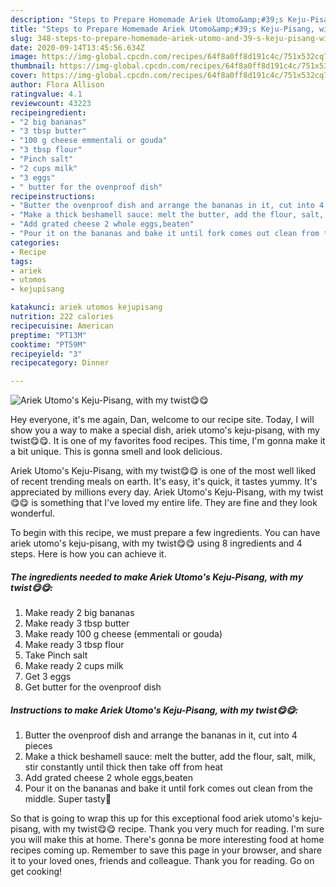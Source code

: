 ```yaml
---
description: "Steps to Prepare Homemade Ariek Utomo&amp;#39;s Keju-Pisang, with my twist😋😋"
title: "Steps to Prepare Homemade Ariek Utomo&amp;#39;s Keju-Pisang, with my twist😋😋"
slug: 348-steps-to-prepare-homemade-ariek-utomo-and-39-s-keju-pisang-with-my-twist
date: 2020-09-14T13:45:56.634Z
image: https://img-global.cpcdn.com/recipes/64f8a0ff8d191c4c/751x532cq70/ariek-utomos-keju-pisang-with-my-twist😋😋-recipe-main-photo.jpg
thumbnail: https://img-global.cpcdn.com/recipes/64f8a0ff8d191c4c/751x532cq70/ariek-utomos-keju-pisang-with-my-twist😋😋-recipe-main-photo.jpg
cover: https://img-global.cpcdn.com/recipes/64f8a0ff8d191c4c/751x532cq70/ariek-utomos-keju-pisang-with-my-twist😋😋-recipe-main-photo.jpg
author: Flora Allison
ratingvalue: 4.1
reviewcount: 43223
recipeingredient:
- "2 big bananas"
- "3 tbsp butter"
- "100 g cheese emmentali or gouda"
- "3 tbsp flour"
- "Pinch salt"
- "2 cups milk"
- "3 eggs"
- " butter for the ovenproof dish"
recipeinstructions:
- "Butter the ovenproof dish and arrange the bananas in it, cut into 4 pieces"
- "Make a thick beshamell sauce: melt the butter, add the flour, salt, milk, stir constantly until thick then take off from heat"
- "Add grated cheese 2 whole eggs,beaten"
- "Pour it on the bananas and bake it until fork comes out clean from the middle. Super tasty🤩"
categories:
- Recipe
tags:
- ariek
- utomos
- kejupisang

katakunci: ariek utomos kejupisang 
nutrition: 222 calories
recipecuisine: American
preptime: "PT13M"
cooktime: "PT59M"
recipeyield: "3"
recipecategory: Dinner

---
```



![Ariek Utomo&#39;s Keju-Pisang, with my twist😋😋](https://img-global.cpcdn.com/recipes/64f8a0ff8d191c4c/751x532cq70/ariek-utomos-keju-pisang-with-my-twist😋😋-recipe-main-photo.jpg)

Hey everyone, it's me again, Dan, welcome to our recipe site. Today, I will show you a way to make a special dish, ariek utomo&#39;s keju-pisang, with my twist😋😋. It is one of my favorites food recipes. This time, I'm gonna make it a bit unique. This is gonna smell and look delicious.

Ariek Utomo&#39;s Keju-Pisang, with my twist😋😋 is one of the most well liked of recent trending meals on earth. It's easy, it's quick, it tastes yummy. It's appreciated by millions every day. Ariek Utomo&#39;s Keju-Pisang, with my twist😋😋 is something that I've loved my entire life. They are fine and they look wonderful.




To begin with this recipe, we must prepare a few ingredients. You can have ariek utomo&#39;s keju-pisang, with my twist😋😋 using 8 ingredients and 4 steps. Here is how you can achieve it.

<!--inarticleads1-->

##### The ingredients needed to make Ariek Utomo&#39;s Keju-Pisang, with my twist😋😋:

1. Make ready 2 big bananas
1. Make ready 3 tbsp butter
1. Make ready 100 g cheese (emmentali or gouda)
1. Make ready 3 tbsp flour
1. Take Pinch salt
1. Make ready 2 cups milk
1. Get 3 eggs
1. Get  butter for the ovenproof dish




<!--inarticleads2-->

##### Instructions to make Ariek Utomo&#39;s Keju-Pisang, with my twist😋😋:

1. Butter the ovenproof dish and arrange the bananas in it, cut into 4 pieces
1. Make a thick beshamell sauce: melt the butter, add the flour, salt, milk, stir constantly until thick then take off from heat
1. Add grated cheese 2 whole eggs,beaten
1. Pour it on the bananas and bake it until fork comes out clean from the middle. Super tasty🤩




So that is going to wrap this up for this exceptional food ariek utomo&#39;s keju-pisang, with my twist😋😋 recipe. Thank you very much for reading. I'm sure you will make this at home. There's gonna be more interesting food at home recipes coming up. Remember to save this page in your browser, and share it to your loved ones, friends and colleague. Thank you for reading. Go on get cooking!
